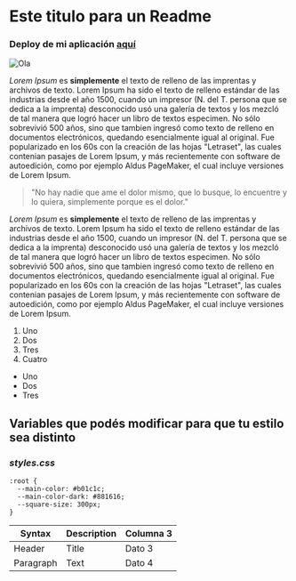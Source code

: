 # Este titulo para un Readme

### Deploy de mi aplicación [aquí](https://github.com/lucaHardmeier/asd/commits/main/)

![Ola](/assets/ola.png)

_Lorem Ipsum_ es **simplemente** el texto de relleno de las imprentas y archivos de texto. Lorem Ipsum ha sido el texto de relleno estándar de las industrias desde el año 1500, cuando un impresor (N. del T. persona que se dedica a la imprenta) desconocido usó una galería de textos y los mezcló de tal manera que logró hacer un libro de textos especimen. No sólo sobrevivió 500 años, sino que tambien ingresó como texto de relleno en documentos electrónicos, quedando esencialmente igual al original. Fue popularizado en los 60s con la creación de las hojas "Letraset", las cuales contenian pasajes de Lorem Ipsum, y más recientemente con software de autoedición, como por ejemplo Aldus PageMaker, el cual incluye versiones de Lorem Ipsum.

> "No hay nadie que ame el dolor mismo, que lo busque, lo encuentre y lo quiera, simplemente porque es el dolor."

_Lorem Ipsum_ es **simplemente** el texto de relleno de las imprentas y archivos de texto. Lorem Ipsum ha sido el texto de relleno estándar de las industrias desde el año 1500, cuando un impresor (N. del T. persona que se dedica a la imprenta) desconocido usó una galería de textos y los mezcló de tal manera que logró hacer un libro de textos especimen. No sólo sobrevivió 500 años, sino que tambien ingresó como texto de relleno en documentos electrónicos, quedando esencialmente igual al original. Fue popularizado en los 60s con la creación de las hojas "Letraset", las cuales contenian pasajes de Lorem Ipsum, y más recientemente con software de autoedición, como por ejemplo Aldus PageMaker, el cual incluye versiones de Lorem Ipsum.

1. Uno
2. Dos
3. Tres
4. Cuatro

- Uno
- Dos
- Tres

## Variables que podés modificar para que tu estilo sea distinto

### _styles.css_

```
:root {
  --main-color: #b01c1c;
  --main-color-dark: #881616;
  --square-size: 300px;
}
```

| Syntax    | Description | Columna 3 |
| --------- | ----------- | --------- |
| Header    | Title       | Dato 3    |
| Paragraph | Text        | Dato 4    |
